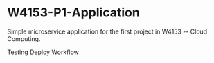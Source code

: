 # W4153-P1-Application

Simple microservice application for the first project in W4153 -- Cloud Computing.

Testing Deploy Workflow
